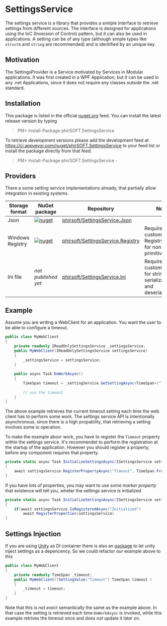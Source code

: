 # SettingsService
The settings service is a library that provides a simlple interface to retrieve settings from different sources. The interface is designed for applications using the IoC (Inversion of Control) pattern, but it can also be used in applications. A setting can be of any type (although simple types like `struct`s and `string` are recommended) and is identified by an unique key.

## Motivation
The SettingsProvider is a Service motivated by Services in Modular applications. It was first created in a WPF Application, but it can be used in any .net Applications, since it does not require any classes outside the .net standard.

## Installation
This package is listed in the official [nuget.org](https://www.nuget.org/packages/phirSOFT.SettingsService/) feed. You can install the latest release version by typing

> PM> Install-Package phirSOFT.SettingsService

To retrieve development versions please add the development feed at https://ci.appveyor.com/nuget/phirSOFT.SettingsService to your feed list or install the package directly from that feed.

> PM> Install-Package phirSOFT.SettingsService -

## Providers
There a some setting service implementations already, that partially allow integration in existing systems.

| Storage format | NuGet package | Repository | Notes |
| - | - | - | - |
| Json           | [![nuget](https://img.shields.io/nuget/v/phirSOFT.SettingsService.Json.svg)](https://www.nuget.org/packages/phirSOFT.SettingsService.Json/) | [phirsoft/SettingsService.Json](https://github.com/phirSOFT/SettingsService.Json) | |
| Windows Registry | [![nuget](https://img.shields.io/nuget/v/phirSOFT.SettingsService.Registry.svg)](https://www.nuget.org/packages/phirSOFT.SettingsService.Json/) | [phirsoft/SettingsService.Registry](https://github.com/phirSOFT/SettingsService.Registry) | Requires a custom RegistryAdapter for non primitive types |
| Ini file | _not published yet_ | [phirsoft/SettingsService.Ini](https://github.com/phirSOFT/SettingsService.Ini) | Requires a custom adapter for string serialization and deserialization |

## Example
Assume you are writing a WebClient for an application. You want the user to be able to configure a timeout. 

``` csharp
public class MyWebClient
{
    private readonly IReadOnlySettingsService _settingsService;
    public MyWebClient(IReadOnlySettingsService settingsService)
    {
        _settingsService = settingsService;
    }
    
    public async Task DoWorkAsync()
    {
        TimeSpan timeout = _settingService.GetSettingAsync<TimeSpan>("Timeout");
        
        // use the timeout
    }
}
```

The above example retrieves the current timeout setting each time the web client has to perform some work. The settings service API is intentionally asynchronous, since there is a high propability, that retrieving a setting involves some io operation.

To make the example abovr work, you have to register the `Timeout` property within the settings service. It's recommendet to perform the registration at the startup of the application. However you should register a property, before any component requires that property.
``` csharp
private static async Task InitializeSettingsAsync(ISettingsService settingsService)
{
    await settingsService.RegisterPropertyAsync("Timeout", TimeSpan.FromSeconds(30));
}
```

If you have lots of properties, you may want to use some _marker property_ that existence will tell you, wheter the settings service is initialized

``` csharp
private static async Task InitializeSettingsAsync(ISettingsService settingsService)
{
    if(await settingsService.IsRegisteredAsync("Initialized")
        await RegisterProperties(settingsService)
}
```

## Settings Injection
If you are using [Unity](https://github.com/unitycontainer) as DI container there is also an [package](https://github.com/phirSOFT/SettingsService.Unity) to let unity inject settings as a depencency. So we could refactor our example above to this

``` csharp
public class MyWebClient
{
    private readonly TimeSpan _timeout;
    public MyWebClient([SettingValue("Timeout"] TimeSpan timeout )
    {
        _timeout = timeout;
    }
}
```
Note that this is _not exact_ semantically the same as the example above. In that case the setting is retrieved each time `DoWorkAsync` is invoked, while this example retrives the timeout once and does _not_ update it later on.

